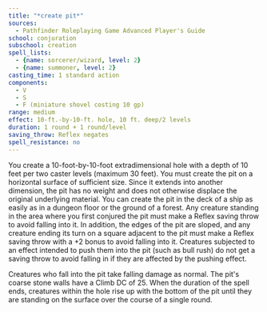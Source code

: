 ```yaml
---
title: "*create pit*"
sources:
  - Pathfinder Roleplaying Game Advanced Player's Guide
school: conjuration
subschool: creation
spell_lists:
  - {name: sorcerer/wizard, level: 2}
  - {name: summoner, level: 2}
casting_time: 1 standard action
components:
  - V
  - S
  - F (miniature shovel costing 10 gp)
range: medium
effect: 10-ft.-by-10-ft. hole, 10 ft. deep/2 levels
duration: 1 round + 1 round/level
saving_throw: Reflex negates
spell_resistance: no
---
```


You create a 10-foot-by-10-foot extradimensional hole with a depth of 10 feet per two caster levels (maximum 30 feet). You must create the pit on a horizontal surface of sufficient size. Since it extends into another dimension, the pit has no weight and does not otherwise displace the original underlying material. You can create the pit in the deck of a ship as easily as in a dungeon floor or the ground of a forest. Any creature standing in the area where you first conjured the pit must make a Reflex saving throw to avoid falling into it. In addition, the edges of the pit are sloped, and any creature ending its turn on a square adjacent to the pit must make a Reflex saving throw with a +2 bonus to avoid falling into it. Creatures subjected to an effect intended to push them into the pit (such as bull rush) do not get a saving throw to avoid falling in if they are affected by the pushing effect.

Creatures who fall into the pit take falling damage as normal. The pit's coarse stone walls have a Climb DC of 25. When the duration of the spell ends, creatures within the hole rise up with the bottom of the pit until they are standing on the surface over the course of a single round.

